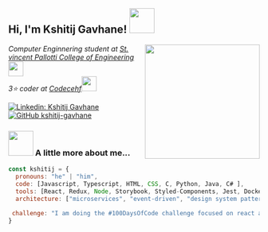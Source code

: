 
<h2> Hi, I'm Kshitij Gavhane! <img src="https://media.giphy.com/media/mGcNjsfWAjY5AEZNw6/giphy.gif" width="50"></h2>
<img align='right' src="https://media.giphy.com/media/ieyl9zmCjO4b4t6qoY/giphy.gif" width="230">
<p><em>Computer Enginnering student at <a href="http://https://www.stvincentngp.edu.in/">St. vincent Pallotti College of Engineering</a><img src="https://media.giphy.com/media/fYSnHlufseco8Fh93Z/giphy.gif" width="30"></br>3⭐ coder at <a href="https://www.codechef.com/">Codecehf</a><img src="https://media.giphy.com/media/WUlplcMpOCEmTGBtBW/giphy.gif" width="30"> 
</em></p>

[![Linkedin: Kshitij Gavhane](https://img.shields.io/badge/-KshitijGAvhane-blue?style=flat-square&logo=Linkedin&logoColor=white&link=https://www.linkedin.com/in/KshitijGavhane/)](https://https://www.linkedin.com/in/kshitij-gavhane-8a3003191/)
[![GitHub kshitij-gavhane](https://img.shields.io/github/followers/thaiane?label=follow&style=social)](https://github.com/kshitij-gavhane)


### <img src="https://media.giphy.com/media/VgCDAzcKvsR6OM0uWg/giphy.gif" width="50"> A little more about me...  

```javascript
const kshitij = {
  pronouns: "he" | "him",
  code: [Javascript, Typescript, HTML, CSS, C, Python, Java, C# ],
  tools: [React, Redux, Node, Storybook, Styled-Components, Jest, Docker],
  architecture: ["microservices", "event-driven", "design system pattern"],
  
 challenge: "I am doing the #100DaysOfCode challenge focused on react and typescript" along with long challenge at codechef with rank less than 100
}
